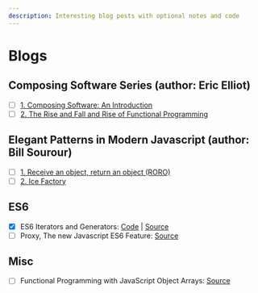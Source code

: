 ```yaml
---
description: Interesting blog posts with optional notes and code
---
```


# Blogs

## Composing Software Series \(author: Eric Elliot\)

* [ ] [1. Composing Software: An Introduction](https://medium.com/javascript-scene/composing-software-an-introduction-27b72500d6ea)
* [ ] [2. The Rise and Fall and Rise of Functional Programming](https://medium.com/javascript-scene/the-rise-and-fall-and-rise-of-functional-programming-composable-software-c2d91b424c8c)

## Elegant Patterns in Modern Javascript \(author: Bill Sourour\)

* [ ] [1. Receive an object, return an object \(RORO\)](https://medium.freecodecamp.org/elegant-patterns-in-modern-javascript-roro-be01e7669cbd)
* [ ] [2. Ice Factory](https://medium.freecodecamp.org/elegant-patterns-in-modern-javascript-ice-factory-4161859a0eee)

## ES6

* [x] ES6 Iterators and Generators: [Code](https://github.com/kozigh01/es6-iterators-generators) \| [Source](https://codeburst.io/a-simple-guide-to-es6-iterators-in-javascript-with-examples-189d052c3d8e)
* [ ] Proxy, The new Javascript ES6 Feature: [Source](https://www.atyantik.com/proxy-javascript-es6-feature/)

## Misc

* [ ] Functional Programming with JavaScript Object Arrays: [Source](https://www.telerik.com/blogs/functional-programming-with-javascript-object-arrays)

